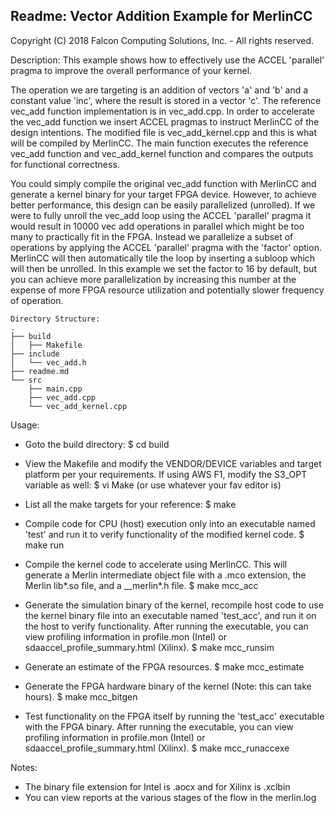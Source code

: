 ## Readme: Vector Addition Example for MerlinCC
Copyright (C) 2018 Falcon Computing Solutions, Inc. - All rights reserved.

Description:
This example shows how to effectively use the ACCEL 'parallel' pragma to 
improve the overall performance of your kernel. 

The operation we are targeting is an addition of vectors 'a' and 'b' and a 
constant value 'inc', where the result is stored in a vector 'c'.
The reference vec_add function implementation is in vec_add.cpp. In order to 
accelerate the vec_add function we insert ACCEL pragmas to instruct MerlinCC 
of the design intentions. The modified file is vec_add_kernel.cpp and this is 
what will be compiled by MerlinCC. The main function executes the reference 
vec_add function and vec_add_kernel function and compares the outputs for 
functional correctness. 

You could simply compile the original vec_add function with MerlinCC and 
generate a kernel binary for your target FPGA device. However, to achieve 
better performance, this design can be easily parallelized (unrolled). If we
were to fully unroll the vec_add loop using the ACCEL 'parallel' pragma it 
would result in 10000 vec add operations in parallel which might be too many 
to practically fit in the FPGA. Instead we parallelize a subset of operations 
by applying the ACCEL 'parallel' pragma with the 'factor' option. MerlinCC
will then automatically tile the loop by inserting a subloop which will then 
be unrolled. In this example we set the factor to 16 by default, but you can 
achieve more parallelization by increasing this number at the expense of more 
FPGA resource utilization and potentially slower frequency of operation.
```
Directory Structure:
.
├── build
│   ├── Makefile
├── include
│   └── vec_add.h
├── readme.md
└── src
    ├── main.cpp
    ├── vec_add.cpp
    └── vec_add_kernel.cpp
```
Usage:
- Goto the build directory:
  $ cd build

- View the Makefile and modify the VENDOR/DEVICE variables and target platform per your 
  requirements. If using AWS F1, modify the S3_OPT variable as well:
  $ vi Make (or use whatever your fav editor is)

- List all the make targets for your reference:
  $ make

- Compile code for CPU (host) execution only into an executable named 'test' 
  and run it to verify functionality of the modified kernel code. 
  $ make run

- Compile the kernel code to accelerate using MerlinCC. This will generate a
  Merlin intermediate object file with a .mco extension, the Merlin lib*.so
  file, and a __merlin*.h file.
  $ make mcc_acc

- Generate the simulation binary of the kernel, recompile host code to use the 
  kernel binary file into an executable named 'test_acc', and run it on the 
  host to verify functionality.
  After running the executable, you can view profiling information in 
  profile.mon (Intel) or sdaaccel_profile_summary.html (Xilinx).
  $ make mcc_runsim

- Generate an estimate of the FPGA resources.
  $ make mcc_estimate

- Generate the FPGA hardware binary of the kernel (Note: this can take hours).
  $ make mcc_bitgen

- Test functionality on the FPGA itself by running the 'test_acc' executable
  with the FPGA binary.
  After running the executable, you can view profiling information in 
  profile.mon (Intel) or sdaaccel_profile_summary.html (Xilinx).
  $ make mcc_runaccexe

Notes:
- The binary file extension for Intel is .aocx and for Xilinx is .xclbin 
- You can view reports at the various stages of the flow in the merlin.log


